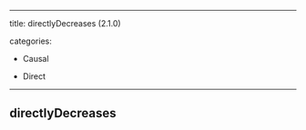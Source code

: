 
---
title: directlyDecreases (2.1.0)


categories:

- Causal

- Direct

---
<!-- COMPUTER GENERATED PAGE!!! DO NOT EDIT DIRECTLY  -->
<!--    must be changed in scripts/templates.py which is processed by scripts/update_refs.py -->

## directlyDecreases
